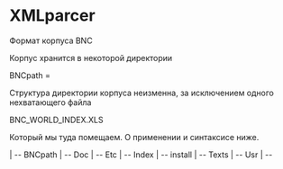 XMLparcer
=========

Формат корпуса BNC

Корпус хранится в некоторой директории

BNCpath =

Структура директории корпуса неизменна, за исключением одного нехватающего файла

BNC_WORLD_INDEX.XLS

Который мы туда помещаем. О применении и синтаксисе ниже.

| -- BNCpath
  | -- Doc
  | -- Etc
  | -- Index
  | -- install
  | -- Texts
  | -- Usr
  | -- 
